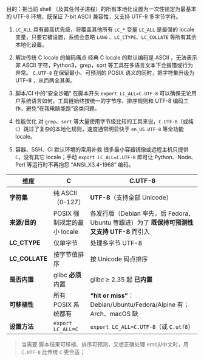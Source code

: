 目的：把当前 shell （及其任何子进程）的所有本地化设置为一次性锁定为最基本的 UTF-8 环境，既保证 7-bit ASCII 兼容性，又支持 UTF-8 多字节字符。

1. `LC_ALL` 具有最高优先级，将覆盖其他所有 `LC_*` 变量
`LC_ALL` 是最强的 locale 变量，只要它被设置，系统会忽略 `LANG` 、`LC_CTYPE`、`LC_COLLATE` 等所有其余本地化设置。

2. 解决传统 C locale 的编码痛点
经典 C locale 的默认编码是 ASCII ，无法表示非 ASCII 字符，Python3，grep，sort 等工具在多语言文本下会报错或行为异常。
`C.UTF-8` 在保留最小、可预测的 POSIX 语义的同时，把字符集升级为 UTF-8 ，从而两全其美。

3. 脚本/CI 中的“安全沙箱”
在脚本开头 `export LC_ALL=C.UTF-8` 可以确保无论用户系统语言如何，工具链始终按统一的字节序、排序规则和 UTF-8 编码工作，避免“在我电脑能跑”这类问题。

4. 性能优化
对 `grep`、`sort` 等大量使用字节级比较的工具来说，`C.UTF-8`（或纯 `C`）跳过了复杂的本地化规则，速度通常明显快于 `en_US.UTF-8` 等全功能 locale。

5. 容器、SSH、CI 默认环境的常用补救
很多最小容器镜像或远程主机只提供 `C`，没有其它 locale；手动 `export LC_ALL=C.UTF-8` 即可让 Python、Node、Perl 等运行时不再抱怨 “ANSI_X3.4-1968” 编码。


| 维度              | C                    | C.UTF-8                                                        |
| --------------- | -------------------- | -------------------------------------------------------------- |
| **字符集**         | 纯 ASCII（0–127）       | **UTF-8**（支持全部 Unicode）                                        |
| **来源/目的**       | POSIX 强制规定的最小 locale | 各发行版（Debian 率先，后 Fedora、Ubuntu 等跟进）为了 **既保持可预测性又支持 UTF-8** 而引入 |
| **LC\_CTYPE**   | 仅单字节                 | 处理多字节 UTF-8                                                    |
| **LC\_COLLATE** | 按字节值排序               | 按 Unicode 码点排序                                                 |
| **是否内置**        | glibc **必须**内置       | glibc ≥ 2.35 起 **已内置**                                         |
| **可移植性**        | 所有 POSIX 系统都有        | **“hit or miss”**：Debian/Ubuntu/Fedora/Alpine 有；Arch、macOS 缺   |
| **设置方法**        | `export LC_ALL=C`    | `export LC_ALL=C.UTF-8`（或 `C.utf8`）                            |
> 当需要 脚本结果可移植、排序可预测，又想正确处理 emoji/中文时，用 `C.UTF-8` 比传统 `C` 更合适；




